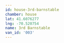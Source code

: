 ```yaml
---
id: house-3rd-barnstable
chamber: house
lat: 41.6076277
lng: -70.520754
name: 3rd Barnstable
van_id: '003'
---
```

